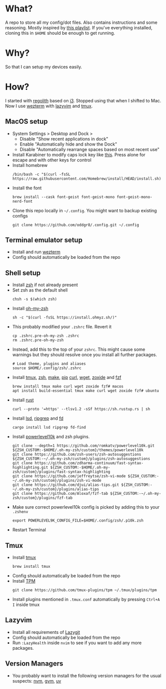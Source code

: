 # What?

A repo to store all my config/dot files. Also contains instructions and some reasoning.
Mostly inspired by [this playlist](https://www.youtube.com/watch?v=o4X8GU7CCSU&list=PLnu5gT9QrFg36OehOdECFvxFFeMHhb_07&pp=iAQB).
If you've everything installed, cloning this in `$HOME` should be enough to get running.

# Why?

So that I can setup my devices easily.

# How?

I started with [regolith](https://regolith-linux.org/) based on [i3](https://i3wm.org/). Stopped using that when I shifted to Mac. Now I use [wezterm](https://wezfurlong.org/wezterm/) with [lazyvim](https://www.lazyvim.org) and [tmux](https://github.com/tmux/tmux/wiki).

## MacOS setup

- System Settings > Desktop and Dock >
  - Disable "Show recent applications in dock"
  - Enable "Automatically hide and show the Dock"
  - Disable "Automatically rearrange spaces based on most recent use"
- Install Karabiner to modify caps lock key like [this](https://dannyguo.medium.com/remap-caps-lock-to-escape-and-control-774576c135e6#:~:text=script%20on%20startup.-,Mac,-I%20use%20Karabiner).
  Press alone for escape and with other keys for control
- Install homebrew
  ```
  /bin/bash -c "$(curl -fsSL https://raw.githubusercontent.com/Homebrew/install/HEAD/install.sh)"
  ```
- Install the font
  ```
  brew install --cask font-geist font-geist-mono font-geist-mono-nerd-font
  ```
- Clone this repo locally in `~/.config`. You might want to backup existing configs
  ```
  git clone https://github.com/oddgr8/.config.git ~/.config
  ```

## Terminal emulator setup

- Install and run [wezterm](https://wezfurlong.org/wezterm/)
- Config should automatically be loaded from the repo


## Shell setup

- Install [zsh](https://github.com/ohmyzsh/ohmyzsh/wiki/Installing-ZSH) if not already present
- Set zsh as the default shell
  ```
  chsh -s $(which zsh)
  ```
- Install [oh-my-zsh](https://ohmyz.sh/)
  ```
  sh -c "$(curl -fsSL https://install.ohmyz.sh/)"
  ```
- This probably modified your `.zshrc` file. Revert it
  ```
  cp .zshrc.pre-oh-my-zsh .zshrc
  rm .zshrc.pre-oh-my-zsh
  ```
- Instead, add this to the top of your `zshrc`. This might cause some warnings but they should resolve once you install all further packages.
  ```
  # Load theme, plugins and aliases
  source $HOME/.config/zsh/.zshrc
  ```
- Install [tmux](https://github.com/tmux/tmux/wiki), [zsh](https://zsh.sourceforge.io), [make](https://www.gnu.org/software/make/manual/make.html), [pip](https://pypi.org/project/pip/) [curl](https://curl.se), [wget](https://www.gnu.org/software/wget/), [zoxide](https://github.com/ajeetdsouza/zoxide) and [fzf](https://junegunn.github.io/fzf/)
  ```
  brew install tmux make curl wget zoxide fzf# macos
  apt install build-essential tmux make curl wget zoxide fzf# ubuntu
  ```
- Install [rust](https://www.rust-lang.org)
  ```
  curl --proto '=https' --tlsv1.2 -sSf https://sh.rustup.rs | sh
  ```
- Install [lsd](https://github.com/lsd-rs/lsd), [ripgrep](https://github.com/BurntSushi/ripgrep) and [fd](https://github.com/sharkdp/fd)
  ```
  cargo install lsd ripgrep fd-find
  ```
- Install [powerlevel10k](https://github.com/romkatv/powerlevel10k) and zsh plugins.
  ```
  git clone --depth=1 https://github.com/romkatv/powerlevel10k.git ${ZSH_CUSTOM:-$HOME/.oh-my-zsh/custom}/themes/powerlevel10k
  git clone https://github.com/zsh-users/zsh-autosuggestions ${ZSH_CUSTOM:-~/.oh-my-zsh/custom}/plugins/zsh-autosuggestions
  git clone https://github.com/zdharma-continuum/fast-syntax-highlighting.git ${ZSH_CUSTOM:-$HOME/.oh-my-zsh/custom}/plugins/fast-syntax-highlighting
  git clone https://github.com/jeffreytse/zsh-vi-mode ${ZSH_CUSTOM:-~/.oh-my-zsh/custom}/plugins/zsh-vi-mode
  git clone https://github.com/djui/alias-tips.git ${ZSH_CUSTOM:-~/.oh-my-zsh/custom}/plugins/alias-tips
  git clone https://github.com/Aloxaf/fzf-tab ${ZSH_CUSTOM:-~/.oh-my-zsh/custom}/plugins/fzf-tab
  ```
- Make sure correct powerlevel10k config is picked by adding this to your `.zshenv`
  ```
  export POWERLEVEL9K_CONFIG_FILE=$HOME/.config/zsh/.p10k.zsh
  ```
- Restart Terminal

## Tmux

- Install [tmux](https://github.com/tmux/tmux/wiki)
  ```
  brew install tmux
  ```
- Config should automatically be loaded from the repo
- Install [TPM](https://github.com/tmux-plugins/tpm)
  ```
  git clone https://github.com/tmux-plugins/tpm ~/.tmux/plugins/tpm
  ```
- Install plugins mentioned in `.tmux.conf` automatically by pressing `Ctrl+A I` inside tmux

## Lazyvim

- Install all requirements of [Lazygit](https://www.lazyvim.org)
- Config should automatically be loaded from the repo
- Run `:LazyHealth` inside `nvim` to see if you want to add any more packages.

## Version Managers

- You probably want to install the following version managers for the usual suspects: [nvm](https://github.com/nvm-sh/nvm), [gvm](https://github.com/moovweb/gvm), [uv](https://github.com/astral-sh/uv)

